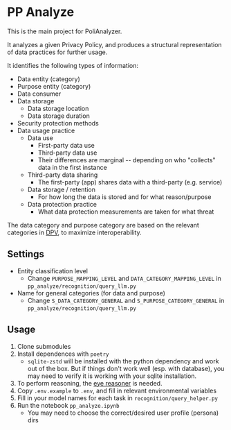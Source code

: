 # PP Analyze

This is the main project for PoliAnalyzer.

It analyzes a given Privacy Policy, and produces a structural representation of data practices for further usage.

It identifies the following types of information:

- Data entity (category)
- Purpose entity (category)
- Data consumer
- Data storage
    - Data storage location
    - Data storage duration
- Security protection methods
- Data usage practice
    - Data use
        - First-party data use
        - Third-party data use
        - Their differences are marginal -- depending on who "collects" data in the first instance
    - Third-party data sharing
        - The first-party (app) shares data with a third-party (e.g. service)
    - Data storage / retention
        - For how long the data is stored and for what reason/purpose
    - Data protection practice
        - What data protection measurements are taken for what threat

The data category and purpose category are based on the relevant categories in [DPV](https://w3c.github.io/dpv/2.0/dpv/), to maximize interoperability.


## Settings

- Entity classification level
    - Change `PURPOSE_MAPPING_LEVEL` and `DATA_CATEGORY_MAPPING_LEVEL` in `pp_analyze/recognition/query_llm.py`
- Name for general categories (for data and purpose)
    - Change `S_DATA_CATEGORY_GENERAL` and `S_PURPOSE_CATEGORY_GENERAL` in `pp_analyze/recognition/query_llm.py`

    
## Usage

1. Clone submodules
2. Install dependences with `poetry`
    - `sqlite-zstd` will be installed with the python dependency and work out of the box. But if things don't work well (esp. with database), you may need to verify it is working with your sqlite installation.
3. To perform reasoning, the [eye reasoner](https://github.com/eyereasoner/eye) is needed.
4. Copy `.env.example` to `.env`, and fill in relevant environmental variables 
5. Fill in your model names for each task in `recognition/query_helper.py`
6. Run the notebook `pp_analyze.ipynb`
    - You may need to choose the correct/desired user profile (persona) dirs
